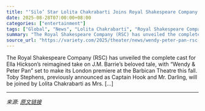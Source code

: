 ```yaml
---
title: "‘Silo’ Star Lolita Chakrabarti Joins Royal Shakespeare Company’s ‘Wendy & Peter Pan’ (EXCLUSIVE)"
date: 2025-08-28T07:00:00+08:00
categories: ["entertainment"]
tags: ["Global", "News", "Lolita Chakrabarti", "Royal Shakespeare Company", "Silo", "Wendy & Peter Pan"]
summary: "The Royal Shakespeare Company (RSC) has unveiled the complete cast for Ella Hickson&#8217;s reimagined take on J.M. Barrie&#8217;s beloved tale, with &#8220;Wendy &#38; Peter Pan&#8221; set to make it"
source_url: "https://variety.com/2025/theater/news/wendy-peter-pan-rsc-production-lolita-chakrabarti-1236499919/"
---
```


The Royal Shakespeare Company (RSC) has unveiled the complete cast for Ella Hickson&#8217;s reimagined take on J.M. Barrie&#8217;s beloved tale, with &#8220;Wendy &#38; Peter Pan&#8221; set to make its London premiere at the Barbican Theatre this fall. Toby Stephens, previously announced as Captain Hook and Mr. Darling, will be joined by Lolita Chakrabarti as Mrs. [&#8230;]

---

*来源: [原文链接](https://variety.com/2025/theater/news/wendy-peter-pan-rsc-production-lolita-chakrabarti-1236499919/)*
